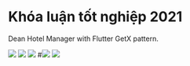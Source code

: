 # Khóa luận tốt nghiệp 2021

Dean Hotel Manager with Flutter GetX pattern.

 ![](https://media.giphy.com/media/QypmflHDkmPc6it86C/giphy.gif) ![](https://media.giphy.com/media/WYOZmy9ezj31SKQpgU/giphy.gif)
 ![](https://media.giphy.com/media/SkhLQs4vyUTTDjgYEl/giphy.gif) 
 #![](https://media.giphy.com/media/aGbPeVU6lvsTgPu3Kb/giphy.gif)
 ![](https://media.giphy.com/media/iIjLsquNj6maLKGOUI/giphy.gif)



